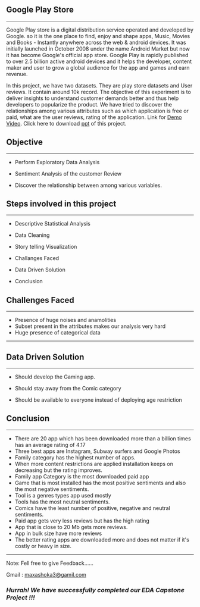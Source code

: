 ## Google Play Store
 
  ---
 
 
  Google Play store is a digital distribution service operated and developed by Google. so it is the one place to find, enjoy and shape apps, Music, Movies and Books - Instantly anywhere across the web & android devices. It was initially launched in October 2008 under the name Android Market but now it has become Google's official app store. Google Play is rapidly published to over 2.5 billion active android devices and it helps the developer, content maker and user to grow a global audience for the app and games and earn revenue.
  
  In this project, we have two datasets. They are play store datasets and User reviews. It contain around 10k record. The objective of this experiment is to deliver insights to understand customer demands better and thus help developers to popularize the product. We have tried to discover the relationships among various attributes such as which application is free or paid, what are the user reviews, rating of the application. Link for [Demo Video](https://drive.google.com/file/d/1FfpxiuKXACLqc--FmJahfXin5kISujUA/view?usp=sharing). Click here to download [ppt](https://drive.google.com/file/d/1Ej_uitHGtqiIWZL1hMGJwsYAp4BBTxAN/view?usp=sharing) of this project.
  
  
  
  ## Objective
  
  ---
  
  * Perform Exploratory Data Analysis 
  
  * Sentiment Analysis of the customer Review
  
  * Discover the relationship between among various variables.
  
  ## Steps involved in this project
  
  ---
  
  * Descriptive Statistical Analysis
  
  * Data Cleaning
  
  * Story telling Visualization
  
  * Challanges Faced
  
  * Data Driven Solution
  
  * Conclusion
  
  ## Challenges Faced
  
  ---
  
  * Presence of huge noises and anamolities
  * Subset present in the attributes makes our analysis very hard
  * Huge presence of categorical data
  
  ---
  
  ## Data Driven Solution
  ----
  
 * Should develop the Gaming app.
 
* Should stay away from the Comic category

* Should be available to everyone instead of deploying age restriction
 
 ## Conclusion
 
 ---
 * There are 20 app which has been downloaded more than a billion times has an average rating of  4.17
* Three best apps are Instagram, Subway surfers and Google Photos
* Family category has the highest number of apps.
* When more content restrictions are applied installation keeps on decreasing but the rating improves.
* Family app Category is the most downloaded paid app
* Game that is most installed has the most positive sentiments and also the most negative sentiments.
* Tool is a genres types app used mostly
* Tools has the most neutral sentiments.
* Comics have the least number of positive, negative and neutral sentiments.
* Paid app gets very less reviews but has the high rating
* App that is close to 20 Mb gets more reviews.
* App in bulk size have more reviews
* The better rating apps are downloaded more and does not matter if it's costly or heavy in size.
 ---
 
 Note: Fell free to give Feedback......
 
 Gmail : maxashoka3@gamil.com
 
 
 ### ***Hurrah! We have successfully completed our EDA Capstone Project !!!***
 

 
 
  
